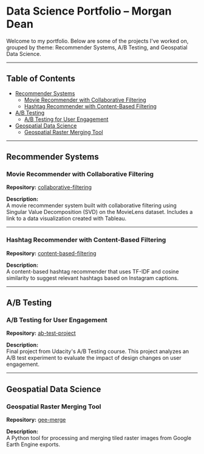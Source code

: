 # Data Science Portfolio – Morgan Dean

Welcome to my portfolio. Below are some of the projects I've worked on, grouped by theme: Recommender Systems, A/B Testing, and Geospatial Data Science.

---

## Table of Contents
- [Recommender Systems](#recommender-systems)
  - [Movie Recommender with Collaborative Filtering](#movie-recommender-with-collaborative-filtering)
  - [Hashtag Recommender with Content-Based Filtering](#hashtag-recommender-with-content-based-filtering)
- [A/B Testing](#ab-testing)
  - [A/B Testing for User Engagement](#ab-testing-for-user-engagement)
- [Geospatial Data Science](#geospatial-data-science)
  - [Geospatial Raster Merging Tool](#geospatial-raster-merging-tool)

---

## Recommender Systems

### Movie Recommender with Collaborative Filtering
**Repository:** [collaborative-filtering](https://github.com/mordean/collaborative-filtering)

**Description:**  
A movie recommender system built with collaborative filtering using Singular Value Decomposition (SVD) on the MovieLens dataset. Includes a link to a data visualization created with Tableau.

---

### Hashtag Recommender with Content-Based Filtering
**Repository:** [content-based-filtering](https://github.com/mordean/content-based-filtering)

**Description:**  
A content-based hashtag recommender that uses TF-IDF and cosine similarity to suggest relevant hashtags based on Instagram captions.

---

## A/B Testing

### A/B Testing for User Engagement
**Repository:** [ab-test-project](https://github.com/mordean/ab-test-project)

**Description:**  
Final project from Udacity's A/B Testing course. This project analyzes an A/B test experiment to evaluate the impact of design changes on user engagement.

---

## Geospatial Data Science

### Geospatial Raster Merging Tool
**Repository:** [gee-merge](https://github.com/mordean/gee-merge)

**Description:**  
A Python tool for processing and merging tiled raster images from Google Earth Engine exports.
